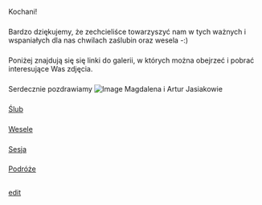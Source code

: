 Kochani! 
###
Bardzo dziękujemy, że zechcieliśce towarzyszyć nam w tych ważnych i wspaniałych dla nas chwilach zaślubin oraz wesela -:)
###
Poniżej znajdują się się linki do galerii, w których można obejrzeć i pobrać interesujące Was zdjęcia.
###
Serdecznie pozdrawiamy
![Image](https://drive.google.com/open?id=14_1UPmf0Z9tt8am9EySwX7iUSkivibBF)
Magdalena i Artur Jasiakowie
###
[Ślub](url)
###
[Wesele](url)
###
[Sesja](url)
###
[Podróże](url)
##
[edit](https://github.com/jasiakowie/galeria/edit/master/index.md) 
